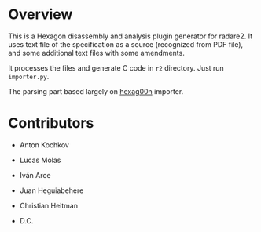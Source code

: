 # Overview

This is a Hexagon disassembly and analysis plugin generator for radare2.
It uses text file of the specification as a source (recognized from PDF file),
and some additional text files with some amendments.

It processes the files and generate C code in `r2` directory. Just run `importer.py`.

The parsing part based largely on [hexag00n](https://github.com/programa-stic/hexag00n) importer.

# Contributors

* Anton Kochkov

* Lucas Molas

* Iván Arce

* Juan Heguiabehere

* Christian Heitman

* D.C.


